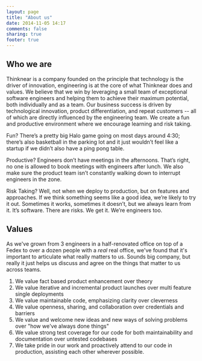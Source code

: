 ```yaml
---
layout: page
title: "About us"
date: 2014-11-05 14:17
comments: false
sharing: true
footer: true
---
```


## Who we are

Thinknear is a company founded on the principle that technology is the driver of innovation, engineering is at the core of what Thinknear does and values. We believe that we win by leveraging a small team of exceptional software engineers and helping them to achieve their maximum potential, both individually and as a team. Our business success is driven by technological innovation, product differentiation, and repeat customers -- all of which are directly influenced by the engineering team. We create a fun and productive environment where we encourage learning and risk taking.

Fun? There’s a pretty big Halo game going on most days around 4:30; there’s also basketball in the parking lot and it just wouldn’t feel like a startup if we didn’t also have a ping pong table.

Productive? Engineers don’t have meetings in the afternoons. That’s right, no one is allowed to book meetings with engineers after lunch. We also make sure the product team isn’t constantly walking down to interrupt engineers in the zone.

Risk Taking? Well, not when we deploy to production, but on features and approaches. If we think something seems like a good idea, we’re likely to try it out. Sometimes it works, sometimes it doesn’t, but we always learn from it. It’s software. There are risks. We get it. We’re engineers too.

## Values

As we've grown from 3 engineers in a half-renovated office on top of a Fedex to over a dozen people with a *real* real office, we've found that it's important to articulate what really matters to us. Sounds big company, but really it just helps us discuss and agree on the things that matter to us across teams.

1. We value fact based product enhancement over theory
1. We value iterative and incremental product launches over multi feature single deployments
1. We value maintainable code, emphasizing clarity over cleverness
1. We value openness, sharing, and collaboration over credentials and barriers
1. We value and welcome new ideas and new ways of solving problems over "how we've always done things"
1. We value strong test coverage for our code for both maintainability and documentation over untested codebases
1. We take pride in our work and proactively attend to our code in production, assisting each other wherever possible.


